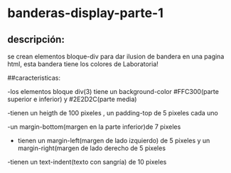 # banderas-display-parte-1
## descripción:

se crean elementos bloque-div para dar ilusion de bandera en una pagina html, esta bandera tiene los colores de Laboratoria!

##caracteristicas:

-los elementos  bloque div(3) tiene un background-color  #FFC300(parte superior e inferior) y #2E2D2C(parte media)

-tienen un heigth de 100 pixeles , un padding-top de 5 pixeles cada uno

-un margin-bottom(margen en la parte inferior)de 7 pixeles 

- tienen un margin-left(margen de lado izquierdo) de 5 pixeles y un margin-right(margen de lado derecho de 5 pixeles

-tienen un text-indent(texto con sangría) de  10 pixeles 


